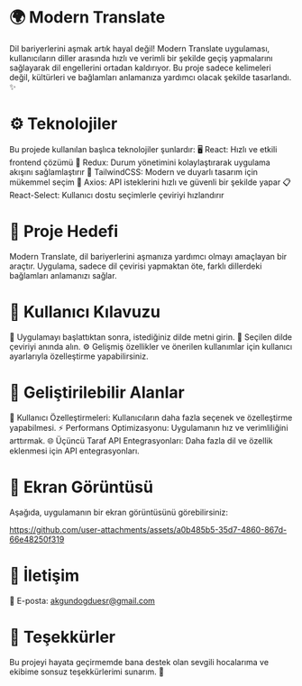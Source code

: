 # 🌍 Modern Translate
Dil bariyerlerini aşmak artık hayal değil! Modern Translate uygulaması, kullanıcıların diller arasında hızlı ve verimli bir şekilde geçiş yapmalarını sağlayarak dil engellerini ortadan kaldırıyor. Bu proje sadece kelimeleri değil, kültürleri ve bağlamları anlamanıza yardımcı olacak şekilde tasarlandı. ✨

# ⚙️ Teknolojiler
Bu projede kullanılan başlıca teknolojiler şunlardır:
🖥️ React: Hızlı ve etkili frontend çözümü
🔄 Redux: Durum yönetimini kolaylaştırarak uygulama akışını sağlamlaştırır
🎨 TailwindCSS: Modern ve duyarlı tasarım için mükemmel seçim
🚀 Axios: API isteklerini hızlı ve güvenli bir şekilde yapar
📋 React-Select: Kullanıcı dostu seçimlerle çeviriyi hızlandırır

#  🎯 Proje Hedefi
Modern Translate, dil bariyerlerini aşmanıza yardımcı olmayı amaçlayan bir araçtır. Uygulama, sadece dil çevirisi yapmaktan öte, farklı dillerdeki bağlamları anlamanızı sağlar.

# 📝 Kullanıcı Kılavuzu
💬 Uygulamayı başlattıktan sonra, istediğiniz dilde metni girin.
🔄 Seçilen dilde çeviriyi anında alın.
⚙️ Gelişmiş özellikler ve önerilen kullanımlar için kullanıcı ayarlarıyla özelleştirme yapabilirsiniz.

#  🚀 Geliştirilebilir Alanlar
🔧 Kullanıcı Özelleştirmeleri: Kullanıcıların daha fazla seçenek ve özelleştirme yapabilmesi.
⚡ Performans Optimizasyonu: Uygulamanın hız ve verimliliğini arttırmak.
🌐 Üçüncü Taraf API Entegrasyonları: Daha fazla dil ve özellik eklenmesi için API entegrasyonları.

# 📸 Ekran Görüntüsü
Aşağıda, uygulamanın bir ekran görüntüsünü görebilirsiniz:

https://github.com/user-attachments/assets/a0b485b5-35d7-4860-867d-66e48250f319

# 📩 İletişim
📧 E-posta: akgundogduesr@gmail.com
# 🙏 Teşekkürler
Bu projeyi hayata geçirmemde bana destek olan sevgili hocalarıma ve ekibime sonsuz teşekkürlerimi sunarım. 💖

